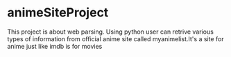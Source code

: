 # animeSiteProject
This project is about web parsing. Using python user can retrive various types of information from official anime site called myanimelist.It's a site for anime just like imdb is for movies
